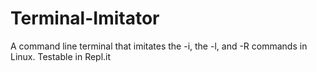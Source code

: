 # Terminal-Imitator
A command line terminal that imitates the -i, the -l, and -R commands in Linux. Testable in Repl.it
